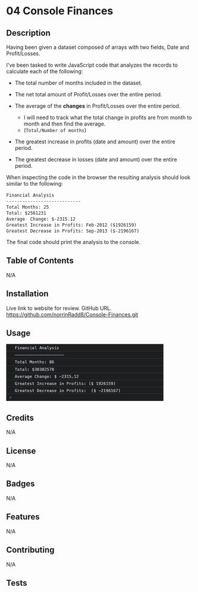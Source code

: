 # 04 Console Finances

## Description

   
Having been given a dataset composed of arrays with two fields, Date and Profit/Losses.

I've been tasked to write JavaScript code that analyzes the records to calculate each of the following:

* The total number of months included in the dataset.

* The net total amount of Profit/Losses over the entire period.

* The average of the **changes** in Profit/Losses over the entire period.
  * I will need to track what the total change in profits are from month to month and then find the average.
  * (`Total/Number of months`)

* The greatest increase in profits (date and amount) over the entire period.

* The greatest decrease in losses (date and amount) over the entire period.

When inspecting the code in the browser the resulting analysis should look similar to the following:

  ```text
  Financial Analysis
  ----------------------------
  Total Months: 25
  Total: $2561231
  Average  Change: $-2315.12
  Greatest Increase in Profits: Feb-2012 ($1926159)
  Greatest Decrease in Profits: Sep-2013 ($-2196167)
  ```

The final code should print the analysis to the console.

## Table of Contents

N/A

## Installation

Live link to website for review.
GitHub URL. https://github.com/norrinRadd8/Console-Finances.git

## Usage

![Screenshot of console](/images/console-finances.png)

## Credits

N/A

## License

N/A

## Badges

N/A

## Features

N/A

## Contributing

N/A

## Tests



